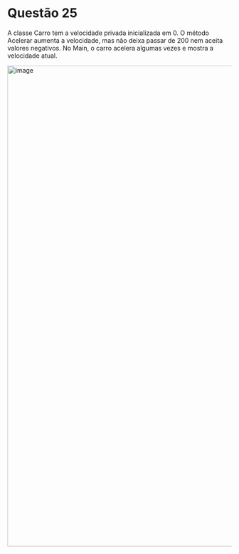 # Questão 25

A classe Carro tem a velocidade privada inicializada em 0. O método Acelerar aumenta a velocidade, mas não deixa passar de 200 nem aceita valores negativos. No Main, o carro acelera algumas vezes e mostra a velocidade atual.

<img width="1919" height="1079" alt="image" src="https://github.com/user-attachments/assets/04d4b70c-7e3a-4ecd-b30f-61cf9d45bbe8" />
